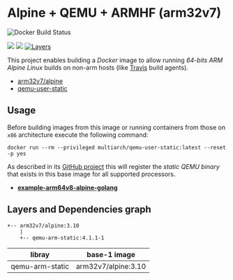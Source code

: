 # Alpine + QEMU + ARMHF (arm32v7)

![Docker Build Status](https://img.shields.io/docker/build/anacha/arm32v7-alpine-qemu.svg)

[![](https://images.microbadger.com/badges/version/anacha/arm64v8-alpine-qemu.svg)](https://microbadger.com/images/anacha/arm32v7-alpine-qemu "Get your own version badge on microbadger.com")
[![](https://images.microbadger.com/badges/version/anacha/arm64v8-alpine-qemu:4.svg)](https://microbadger.com/images/anacha/arm32v7-alpine-qemu:4 "Get your own version badge on microbadger.com")
[![Layers](https://images.microbadger.com/badges/image/anacha/arm64v8-alpine-qemu.svg)](https://microbadger.com/images/anacha/arm32v7-alpine-qemu "Get your own image badge on microbadger.com")

This project enables building a *Docker* image to allow running *64-bits ARM*
*Alpine Linux* builds on non-arm hosts (like [Travis](https://travis-ci.org) build agents).

- [arm32v7/alpine](https://hub.docker.com/r/arm32v7/alpine)
- [qemu-user-static](https://github.com/multiarch/qemu-user-static/releases)

## Usage

Before building images from this image or running containers from those on `x86`
architecture execute the following command:

`docker run --rm --privileged multiarch/qemu-user-static:latest --reset -p yes`

As described in its [GitHub project](https://github.com/multiarch/qemu-user-static)
this will register the *static QEMU binary* that exists in this base image
for all supported processors.

- [**example-arm64v8-alpine-golang**](https://gitlab.com/dev-to/example-arm64v8-alpine-golang)

## Layers and Dependencies graph

```text
+-- arm32v7/alpine:3.10
    |
    +-- qemu-arm-static:4.1.1-1
```

| libray          | base-1 image          |
| --------------- | --------------------- |
| qemu-arm-static | arm32v7/alpine:3.10   |
